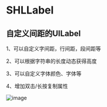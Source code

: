 SHLLabel
========

自定义间距的UILabel
----

1、可以自定义字间距，行间距，段间距等

2、可以根据字符串的长度动态获得高度

3、可以自定义字体颜色、字体等

4、增加双击/长按复制属性


![image](https://github.com/showhilllee/SHLLabel/blob/master/screenshot/IMG_0444.PNG "样式截图")


